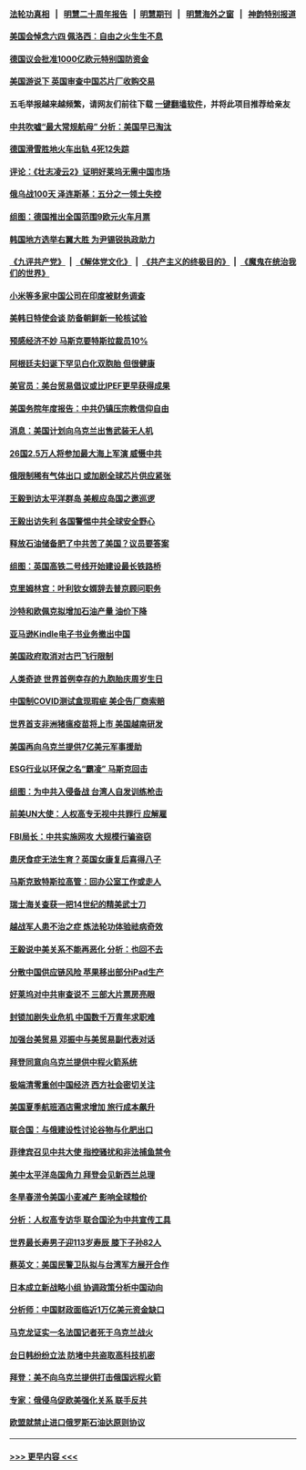 #### [法轮功真相](https://github.com/gfw-breaker/truth/blob/master/README.md?t=0) &nbsp;&nbsp;|&nbsp;&nbsp; [明慧二十周年报告](https://github.com/gfw-breaker/mh-reports/blob/master/README.md?t=0) &nbsp;&nbsp;|&nbsp;&nbsp;[明慧期刊](https://github.com/gfw-breaker/mh-qikan) &nbsp;&nbsp;|&nbsp;&nbsp; [明慧海外之窗](https://github.com/gfw-breaker/mh-news/blob/master/README.md?t=0) &nbsp;&nbsp;|&nbsp;&nbsp; [神韵特别报道](https://github.com/gfw-breaker/mh-news/blob/master/shenyun.md?t=0)
#### [美国会悼念六四 佩洛西：自由之火生生不息](../pages/nsc418/n13752143.md?t=06041651) 
#### [德国议会批准1000亿欧元特别国防资金](../pages/nsc418/n13752061.md?t=06041651) 
#### [美国游说下 英国审查中国芯片厂收购交易](../pages/nsc418/n13751935.md?t=06041651) 
#### 五毛举报越来越频繁，请网友们前往下载 [一键翻墙软件](https://github.com/gfw-breaker/ssr-accounts)，并将此项目推荐给亲友
#### [中共吹嘘“最大常规航母” 分析：美国早已淘汰](../pages/nsc418/n13751624.md?t=06041651) 
#### [德国滑雪胜地火车出轨 4死12失踪](../pages/nsc418/n13751735.md?t=06041651) 
#### [评论：《壮志凌云2》证明好莱坞无需中国市场](../pages/nsc418/n13751832.md?t=06041651) 
#### [俄乌战100天 泽连斯基：五分之一领土失控](../pages/nsc418/n13751764.md?t=06041651) 
#### [组图：德国推出全国范围9欧元火车月票](../pages/nsc418/n13751473.md?t=06041651) 
#### [韩国地方选举右翼大胜 为尹锡锐执政助力](../pages/nsc418/n13751702.md?t=06041651) 
#### [《九评共产党》](https://github.com/begood0513/9ping.md/blob/master/README.md) &nbsp;|&nbsp; [《解体党文化》](../../../../jtdwh.md/blob/master/README.md)  &nbsp;|&nbsp; [《共产主义的终极目的》](../../../../gczydzjmd.md/blob/master/README.md) &nbsp;|&nbsp; [《魔鬼在统治我们的世界》](../../../../mgztzwmdsj.md/blob/master/README.md) 
#### [小米等多家中国公司在印度被财务调查](../pages/nsc418/n13751723.md?t=06041651) 
#### [美韩日特使会谈 防备朝鲜新一轮核试验](../pages/nsc418/n13751641.md?t=06041651) 
#### [预感经济不妙 马斯克要特斯拉裁员10%](../pages/nsc418/n13751653.md?t=06041651) 
#### [阿根廷夫妇诞下罕见白化双胞胎 但很健康](../pages/nsc418/n13751463.md?t=06041651) 
#### [美官员：美台贸易倡议或比IPEF更早获得成果](../pages/nsc418/n13751454.md?t=06041651) 
#### [美国务院年度报告：中共仍镇压宗教信仰自由](../pages/nsc418/n13751412.md?t=06041651) 
#### [消息：美国计划向乌克兰出售武装无人机](../pages/nsc418/n13751366.md?t=06041651) 
#### [26国2.5万人将参加最大海上军演 威慑中共](../pages/nsc418/n13751040.md?t=06041651) 
#### [俄限制稀有气体出口 或加剧全球芯片供应紧张](../pages/nsc418/n13751172.md?t=06041651) 
#### [王毅到访太平洋群岛 美舰应岛国之邀巡逻](../pages/nsc418/n13751112.md?t=06041651) 
#### [王毅出访失利 各国警惕中共全球安全野心](../pages/nsc418/n13751115.md?t=06041651) 
#### [释放石油储备肥了中共苦了美国？议员要答案](../pages/nsc418/n13751053.md?t=06041651) 
#### [组图：英国高铁二号线开始建设最长铁路桥](../pages/nsc418/n13751051.md?t=06041651) 
#### [克里姆林宫：叶利钦女婿辞去普京顾问职务](../pages/nsc418/n13751029.md?t=06041651) 
#### [沙特和欧佩克拟增加石油产量 油价下降](../pages/nsc418/n13750979.md?t=06041651) 
#### [亚马逊Kindle电子书业务撤出中国](../pages/nsc418/n13750981.md?t=06041651) 
#### [美国政府取消对古巴飞行限制](../pages/nsc418/n13750556.md?t=06041651) 
#### [人类奇迹 世界首例幸存的九胞胎庆周岁生日](../pages/nsc418/n13750817.md?t=06041651) 
#### [中国制COVID测试盒现瑕疵 美企告厂商索赔](../pages/nsc418/n13750895.md?t=06041651) 
#### [世界首支非洲猪瘟疫苗将上市 美国越南研发](../pages/nsc418/n13750789.md?t=06041651) 
#### [美国再向乌克兰提供7亿美元军事援助](../pages/nsc418/n13750588.md?t=06041651) 
#### [ESG行业以环保之名“霸凌” 马斯克回击](../pages/nsc418/n13750315.md?t=06041651) 
#### [组图：为中共入侵备战 台湾人自发训练枪击](../pages/nsc418/n13750418.md?t=06041651) 
#### [前美UN大使：人权高专无视中共罪行 应解雇](../pages/nsc418/n13750132.md?t=06041651) 
#### [FBI局长：中共实施网攻 大规模行骗盗窃](../pages/nsc418/n13750396.md?t=06041651) 
#### [患厌食症无法生育？英国女康复后喜得八子](../pages/nsc418/n13750000.md?t=06041651) 
#### [马斯克致特斯拉高管：回办公室工作或走人](../pages/nsc418/n13750253.md?t=06041651) 
#### [瑞士海关查获一把14世纪的精美武士刀](../pages/nsc418/n13749936.md?t=06041651) 
#### [越战军人患不治之症 炼法轮功体验祛病奇效](../pages/nsc418/n13750279.md?t=06041651) 
#### [王毅说中美关系不能再恶化 分析：也回不去](../pages/nsc418/n13750278.md?t=06041651) 
#### [分散中国供应链风险 苹果移出部分iPad生产](../pages/nsc418/n13750185.md?t=06041651) 
#### [好莱坞对中共审查说不 三部大片票房亮眼](../pages/nsc418/n13749548.md?t=06041651) 
#### [封锁加剧失业危机 中国数千万青年求职难](../pages/nsc418/n13750007.md?t=06041651) 
#### [加强台美贸易 邓振中与美贸易副代表对话](../pages/nsc418/n13749952.md?t=06041651) 
#### [拜登同意向乌克兰提供中程火箭系统](../pages/nsc418/n13749782.md?t=06041651) 
#### [极端清零重创中国经济 西方社会密切关注](../pages/nsc418/n13749627.md?t=06041651) 
#### [美国夏季航班酒店需求增加 旅行成本飙升](../pages/nsc418/n13749528.md?t=06041651) 
#### [联合国：与俄建设性讨论谷物与化肥出口](../pages/nsc418/n13749527.md?t=06041651) 
#### [菲律宾召见中共大使 指控骚扰和非法捕鱼禁令](../pages/nsc418/n13749492.md?t=06041651) 
#### [美中太平洋岛国角力 拜登会见新西兰总理](../pages/nsc418/n13749347.md?t=06041651) 
#### [冬旱春涝令美国小麦减产 影响全球粮价](../pages/nsc418/n13748815.md?t=06041651) 
#### [分析：人权高专访华 联合国沦为中共宣传工具](../pages/nsc418/n13748860.md?t=06041651) 
#### [世界最长寿男子迎113岁寿辰 膝下子孙82人](../pages/nsc418/n13749173.md?t=06041651) 
#### [蔡英文：美国民警卫队拟与台湾军方展开合作](../pages/nsc418/n13749309.md?t=06041651) 
#### [日本成立新战略小组 协调政策分析中国动向](../pages/nsc418/n13749273.md?t=06041651) 
#### [分析师：中国财政面临近1万亿美元资金缺口](../pages/nsc418/n13749225.md?t=06041651) 
#### [马克龙证实一名法国记者死于乌克兰战火](../pages/nsc418/n13749032.md?t=06041651) 
#### [台日韩纷纷立法 防堵中共盗取高科技机密](../pages/nsc418/n13749155.md?t=06041651) 
#### [拜登：美不向乌克兰提供打击俄国远程火箭](../pages/nsc418/n13749088.md?t=06041651) 
#### [专家：俄侵乌促欧美强化关系 联手反共](../pages/nsc418/n13749076.md?t=06041651) 
#### [欧盟就禁止进口俄罗斯石油达原则协议](../pages/nsc418/n13748785.md?t=06041651) 

----
#### [ >>> 更早内容 <<< ](../indexes/nsc418-earlier.md)
